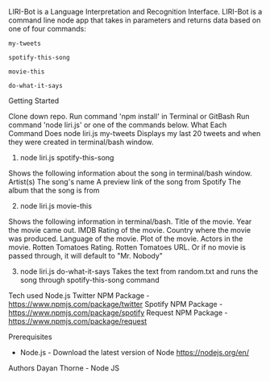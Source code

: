 LIRI-Bot is a Language Interpretation and Recognition Interface. LIRI-Bot is a command line node app that takes in parameters and returns data based on one of four commands:

	my-tweets

	spotify-this-song

	movie-this

	do-what-it-says

Getting Started

Clone down repo.
Run command 'npm install' in Terminal or GitBash
Run command 'node liri.js' or one of the commands below.
What Each Command Does
node liri.js my-tweets
Displays my last 20 tweets and when they were created in terminal/bash window.

1. node liri.js spotify-this-song <song name>
	
Shows the following information about the song in terminal/bash window.
Artist(s)
The song's name
A preview link of the song from Spotify
The album that the song is from

2. node liri.js movie-this <movie name>
	
Shows the following information in terminal/bash.
Title of the movie.
Year the movie came out.
IMDB Rating of the movie.
Country where the movie was produced.
Language of the movie.
Plot of the movie.
Actors in the movie.
Rotten Tomatoes Rating.
Rotten Tomatoes URL.
Or if no movie is passed through, it will default to "Mr. Nobody"

3. node liri.js do-what-it-says
Takes the text from random.txt and runs the song through spotify-this-song command

Tech used
Node.js
Twitter NPM Package - https://www.npmjs.com/package/twitter
Spotify NPM Package - https://www.npmjs.com/package/spotify
Request NPM Package - https://www.npmjs.com/package/request

Prerequisites
- Node.js - Download the latest version of Node https://nodejs.org/en/

Authors
Dayan Thorne - Node JS 
